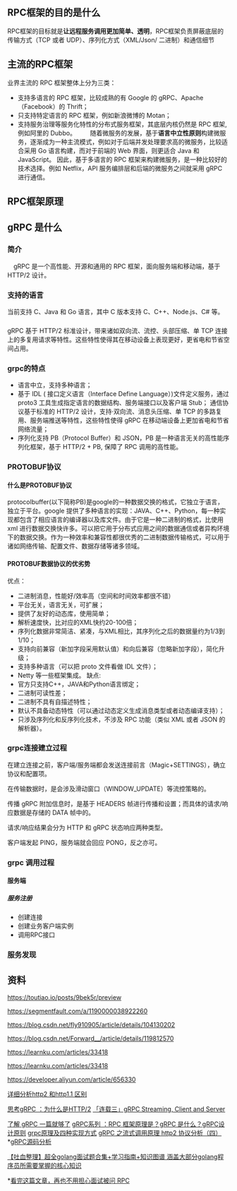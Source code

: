 
## RPC框架的目的是什么
RPC框架的目标就是**让远程服务调用更加简单、透明**，RPC框架负责屏蔽底层的传输方式（TCP 或者 UDP）、序列化方式（XML/Json/ 二进制）和通信细节

## 主流的RPC框架
业界主流的 RPC 框架整体上分为三类：

* 支持多语言的 RPC 框架，比较成熟的有 Google 的 gRPC、Apache（Facebook）的 Thrift；
* 只支持特定语言的 RPC 框架，例如新浪微博的 Motan；
* 支持服务治理等服务化特性的分布式服务框架，其底层内核仍然是 RPC 框架, 例如阿里的 Dubbo。
  随着微服务的发展，基于**语言中立性原则**构建微服务，逐渐成为一种主流模式，例如对于后端并发处理要求高的微服务，比较适合采用 Go 语言构建，而对于前端的 Web 界面，则更适合 Java 和 JavaScript。
因此，基于多语言的 RPC 框架来构建微服务，是一种比较好的技术选择。例如 Netflix，API 服务编排层和后端的微服务之间就采用 gRPC 进行通信。

## RPC框架原理

## gRPC 是什么

### 简介
 gRPC 是一个高性能、开源和通用的 RPC 框架，面向服务端和移动端，基于 HTTP/2 设计。
### 支持的语言
当前支持 C、Java 和 Go 语言，其中 C 版本支持 C、C++、Node.js、C# 等。
###

gRPC 基于 HTTP/2 标准设计，带来诸如双向流、流控、头部压缩、单 TCP 连接上的多复用请求等特性。这些特性使得其在移动设备上表现更好，更省电和节省空间占用。

### grpc的特点
* 语言中立，支持多种语言；
* 基于 IDL ( 接口定义语言（Interface Define Language）)文件定义服务，通过 proto3 工具生成指定语言的数据结构、服务端接口以及客户端 Stub；
通信协议基于标准的 HTTP/2 设计，支持·双向流、消息头压缩、单 TCP 的多路复用、服务端推送等特性，这些特性使得 gRPC 在移动端设备上更加省电和节省网络流量；
* 序列化支持 PB（Protocol Buffer）和 JSON，PB 是一种语言无关的高性能序列化框架，基于 HTTP/2 + PB, 保障了 RPC 调用的高性能。

### PROTOBUF协议
#### 什么是PROTOBUF协议
protocolbuffer(以下简称PB)是google的一种数据交换的格式，它独立于语言，独立于平台。google 提供了多种语言的实现：JAVA、C++、Python，每一种实现都包含了相应语言的编译器以及库文件。由于它是一种二进制的格式，比使用 xml 进行数据交换快许多。可以把它用于分布式应用之间的数据通信或者异构环境下的数据交换。作为一种效率和兼容性都很优秀的二进制数据传输格式，可以用于诸如网络传输、配置文件、数据存储等诸多领域。

#### PROTOBUF数据协议的优劣势
优点：
* 二进制消息，性能好/效率高（空间和时间效率都很不错）
* 平台无关，语言无关，可扩展；
* 提供了友好的动态库，使用简单；
* 解析速度快，比对应的XML快约20-100倍；
* 序列化数据非常简洁、紧凑，与XML相比，其序列化之后的数据量约为1/3到1/10；
* 支持向前兼容（新加字段采用默认值）和向后兼容（忽略新加字段），简化升级；
* 支持多种语言（可以把 proto 文件看做 IDL 文件）；
* Netty 等一些框架集成。
缺点:
* 官方只支持C++，JAVA和Python语言绑定；
* 二进制可读性差；
* 二进制不具有自描述特性；
* 默认不具备动态特性（可以通过动态定义生成消息类型或者动态编译支持）；
* 只涉及序列化和反序列化技术，不涉及 RPC 功能（类似 XML 或者 JSON 的解析器）。


### grpc连接建立过程

在建立连接之前，客户端/服务端都会发送连接前言（Magic+SETTINGS），确立协议和配置项。

在传输数据时，是会涉及滑动窗口（WINDOW_UPDATE）等流控策略的。

传播 gRPC 附加信息时，是基于 HEADERS 帧进行传播和设置；而具体的请求/响应数据是存储的 DATA 帧中的。

请求/响应结果会分为 HTTP 和 gRPC 状态响应两种类型。

客户端发起 PING，服务端就会回应 PONG，反之亦可。

### grpc 调用过程

#### 服务端
##### 服务注册

* 创建连接
* 创建业务客户端实例
* 调用RPC接口

### 服务发现


## 资料

https://toutiao.io/posts/9bek5r/preview

https://segmentfault.com/a/1190000038922260

https://blog.csdn.net/fly910905/article/details/104130202

https://blog.csdn.net/Forward__/article/details/119812570

https://learnku.com/articles/33418

https://learnku.com/articles/33418

https://developer.aliyun.com/article/656330

[详细分析http2 和http1.1 区别](https://www.jianshu.com/p/63fe1bf5d445)

[思考gRPC ：为什么是HTTP/2](https://developer.aliyun.com/article/656330)
[「连载三」gRPC Streaming, Client and Server](https://eddycjy.com/posts/go/grpc/2018-09-24-stream-client-server/)

[了解 gRPC 一篇就够了](https://toutiao.io/posts/9bek5r/preview)
[gRPC系列 ：RPC 框架原理是？gRPC 是什么？gRPC设计原则](https://blog.csdn.net/fly910905/article/details/104130202)
[grpc原理及四种实现方式](https://blog.csdn.net/Forward__/article/details/119812570)
[gRPC 之流式调用原理 http2 协议分析（四）](https://learnku.com/articles/33418)
*[gRPC源码分析](https://jiacyer.com/2020/06/28/gRPC-basic/)


[【吐血整理】超全golang面试题合集+学习指南+知识图谱 涵盖大部分golang程序员所需要掌握的核心知识](https://segmentfault.com/a/1190000038922260)


*[看完这篇文章，再也不用担心面试被问 RPC](https://zhuanlan.zhihu.com/p/88597686)